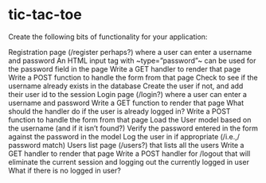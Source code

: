 # tic-tac-toe
Create the following bits of functionality for your application:

Registration page (/register perhaps?) where a user can enter a username and password
An HTML input tag with ~type=”password”~ can be used for the password field in the page
Write a GET handler to render that page
Write a POST function to handle the form from that page
Check to see if the username already exists in the database
Create the user if not, and add their user id to the session
Login page (/login?) where a user can enter a username and password
Write a GET function to render that page
What should the handler do if the user is already logged in?
Write a POST function to handle the form from that page
Load the User model based on the username (and if it isn’t found?)
Verify the password entered in the form against the password in the model
Log the user in if appropriate (/i.e.,/ password match)
Users list page (/users?) that lists all the users
Write a GET handler to render that page
Write a POST handler for /logout that will eliminate the current session and logging out the currently logged in user
What if there is no logged in user?
